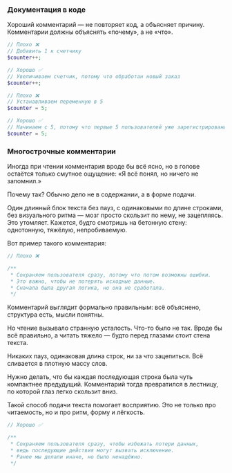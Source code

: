 ### Документация в коде

Хороший комментарий — не повторяет код, а объясняет причину.
Комментарии должны объяснять «почему», а не «что».

```php
// Плохо ❌
// Добавить 1 к счетчику
$counter++;
```


```php
// Хорошо ✅
// Увеличиваем счетчик, потому что обработан новый заказ
$counter++;
```


```php
// Плохо ❌
// Устанавливаем переменную в 5
$counter = 5;
```

```php
// Хорошо ✅
// Начинаем с 5, потому что первые 5 пользователей уже зарегистрированы вручную
$counter = 5;
```



### Многострочные комментарии

Иногда при чтении комментария вроде бы всё ясно, но в голове остаётся только смутное ощущение:
«Я всё понял, но ничего не запомнил.»

Почему так? Обычно дело не в содержании, а в форме подачи.

Один длинный блок текста без пауз, с одинаковыми по длине строками, без визуального ритма — мозг просто скользит по нему, не зацепляясь.
Это утомляет. Кажется, будто смотришь на бетонную стену: однотонную, тяжёлую, непробиваемую.

Вот пример такого комментария:

```php
// Плохо ❌

/**
 * Сохраняем пользователя сразу, потому что потом возможны ошибки.
 * Это важно, чтобы не потерять исходные данные.
 * Сначала была другая логика, но она не сработала.
 */
```

Комментарий выглядит формально правильным: всё объяснено, структура есть, мысли понятны.

Но чтение вызывало странную усталость. Что-то было не так.
Вроде бы всё правильно, а читать тяжело — будто перед глазами стоит стена текста.

Никаких пауз, одинаковая длина строк, ни за что зацепиться. Всё сливается в плотную массу слов.

Нужно делать, что бы каждая последующая строка была чуть компактнее предудущий.
Комментарий тогда превратился в лестницу, по которой глаз легко скользит вниз.

Такой способ подачи текста помогает восприятию.
Это не только про читаемость, но и про ритм, форму и лёгкость.

```php
// Хорошо ✅

/**
 * Сохраняем пользователя сразу, чтобы избежать потери данных,
 * ведь последующие действия могут вызвать исключение.
 * Ранее мы делали иначе, но было ненадёжно.
 */
```
